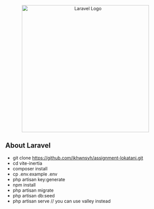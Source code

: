 <p align="center"><a href="https://laravel.com" target="_blank"><img src="https://raw.githubusercontent.com/laravel/art/master/logo-lockup/5%20SVG/2%20CMYK/1%20Full%20Color/laravel-logolockup-cmyk-red.svg" width="400" alt="Laravel Logo"></a></p>

## About Laravel

-   git clone https://github.com/ikhwnsyh/assignment-lokatani.git
-   cd vite-inertia
-   composer install
-   cp .env.example .env
-   php artisan key:generate
-   npm install
-   php artisan migrate
-   php artisan db:seed
-   php artisan serve // you can use valley instead
